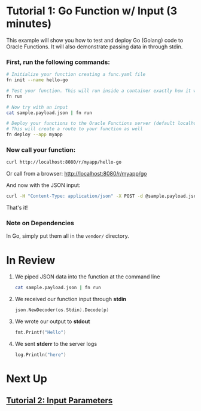 # Tutorial 1: Go Function w/ Input (3 minutes)

This example will show you how to test and deploy Go (Golang) code to Oracle Functions. It will also demonstrate passing data in through stdin.

### First, run the following commands:

```sh
# Initialize your function creating a func.yaml file
fn init --name hello-go

# Test your function. This will run inside a container exactly how it will on the server
fn run

# Now try with an input
cat sample.payload.json | fn run

# Deploy your functions to the Oracle Functions server (default localhost:8080)
# This will create a route to your function as well
fn deploy --app myapp
```

### Now call your function:

```sh
curl http://localhost:8080/r/myapp/hello-go
```

Or call from a browser: [http://localhost:8080/r/myapp/go](http://localhost:8080/r/myapp/hello-go)

And now with the JSON input:

```sh
curl -H "Content-Type: application/json" -X POST -d @sample.payload.json http://localhost:8080/r/myapp/hello-go
```

That's it!

### Note on Dependencies

In Go, simply put them all in the `vendor/` directory.

# In Review

1. We piped JSON data into the function at the command line
    ```sh
    cat sample.payload.json | fn run
    ```

2. We received our function input through **stdin**
    ```go
    json.NewDecoder(os.Stdin).Decode(p)
    ```

3. We wrote our output to **stdout**
    ```go
    fmt.Printf("Hello")
    ```

4. We sent **stderr** to the server logs
    ```go
    log.Println("here")
    ```


# Next Up
## [Tutorial 2: Input Parameters](../../params)
